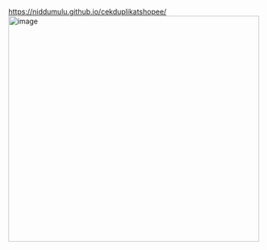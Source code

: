 https://niddumulu.github.io/cekduplikatshopee/
<br>
<img width="497" height="448" alt="image" src="https://github.com/user-attachments/assets/e3fa0d57-aaf8-4660-8e24-579d8d266c31" />
